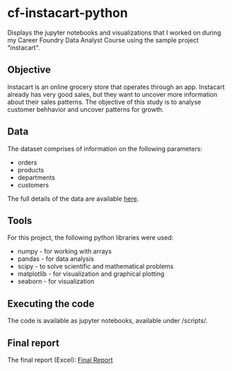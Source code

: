 # cf-instacart-python

Displays the jupyter notebooks and visualizations that I worked on during my Career Foundry Data Analyst Course using the sample project "instacart".

## Objective

Instacart is an online grocery store that operates through an app. Instacart already has very good sales, but they want to uncover more information about their sales patterns. The objective of this study is to analyse customer behhavior and uncover patterns for growth.

## Data
The dataset comprises of information on the following parameters:
- orders
- products
- departments
- customers

The full details of the data are available [here](https://gist.github.com/jeremystan/c3b39d947d9b88b3ccff3147dbcf6c6b).


## Tools
For this project, the following python libraries were used:
- numpy - for working with arrays
- pandas - for data analysis
- scipy - to solve scientific and mathematical problems
- matplotlib - for visualization and graphical plotting
- seaborn - for visualization

## Executing the code
The code is available as jupyter notebooks, available under /scripts/.

## Final report

The final report (Excel): [Final Report](https://github.com/Voorman/cf-instacart-python/blob/8f84b75b13a066c79a9f8173747bd62f7a8b2dec/05%20Sent%20to%20client/A4_final_report_IVO.xlsx)
